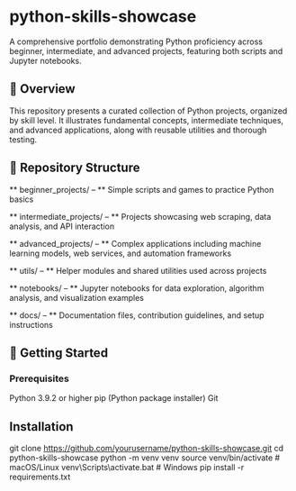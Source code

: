 # python-skills-showcase
A comprehensive portfolio demonstrating Python proficiency across beginner, intermediate, and advanced projects, featuring both scripts and Jupyter notebooks.

## 🎯 Overview
This repository presents a curated collection of Python projects, organized by skill level. It illustrates fundamental concepts, intermediate techniques, and advanced applications, along with reusable utilities and thorough testing.

## 📁 Repository Structure

** beginner_projects/ – ** Simple scripts and games to practice Python basics

** intermediate_projects/ – ** Projects showcasing web scraping, data analysis, and API interaction

** advanced_projects/ – ** Complex applications including machine learning models, web services, and automation frameworks

** utils/ – ** Helper modules and shared utilities used across projects

** notebooks/ – ** Jupyter notebooks for data exploration, algorithm analysis, and visualization examples

** docs/ – ** Documentation files, contribution guidelines, and setup instructions

## 🚀 Getting Started

### Prerequisites
Python 3.9.2 or higher
pip (Python package installer)
Git

## Installation
git clone https://github.com/yourusername/python-skills-showcase.git
cd python-skills-showcase
python -m venv venv
source venv/bin/activate       # macOS/Linux
venv\Scripts\activate.bat      # Windows
pip install -r requirements.txt